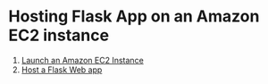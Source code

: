 # Hosting Flask App on an Amazon EC2 instance

1. [Launch an Amazon EC2 Instance](https://github.com/sufiankaki/ec2-flask/blob/master/Launch_Amazon_EC2.md)
2. [Host a Flask Web app](https://github.com/sufiankaki/ec2-flask/blob/master/Hosting_Website_using_Flask.md)
